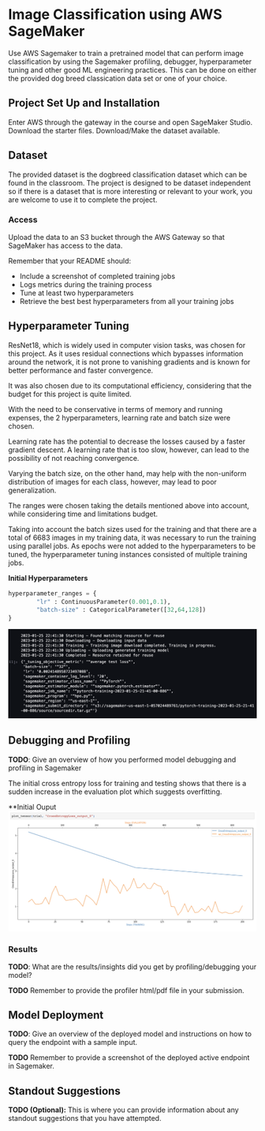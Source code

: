 # Image Classification using AWS SageMaker

Use AWS Sagemaker to train a pretrained model that can perform image classification by using the Sagemaker profiling, debugger, hyperparameter tuning and other good ML engineering practices. This can be done on either the provided dog breed classication data set or one of your choice.

## Project Set Up and Installation
Enter AWS through the gateway in the course and open SageMaker Studio. 
Download the starter files.
Download/Make the dataset available. 

## Dataset
The provided dataset is the dogbreed classification dataset which can be found in the classroom.
The project is designed to be dataset independent so if there is a dataset that is more interesting or relevant to your work, you are welcome to use it to complete the project.

### Access
Upload the data to an S3 bucket through the AWS Gateway so that SageMaker has access to the data. 


Remember that your README should:
- Include a screenshot of completed training jobs
- Logs metrics during the training process
- Tune at least two hyperparameters
- Retrieve the best best hyperparameters from all your training jobs



## Hyperparameter Tuning

ResNet18, which is widely used in computer vision tasks, was chosen for this project. As it uses residual connections which bypasses information around the network, it is not prone to vanishing gradients and is known for better performance and faster convergence.

It was also chosen due to its computational efficiency, considering that the budget for this project is quite limited. 

With the need to be conservative in terms of memory and running expenses, the 2 hyperparameters, learning rate and batch size were chosen.

Learning rate has the potential to decrease the losses caused by a faster gradient descent. A learning rate that is too slow, however, can lead to the possibility of not reaching convergence.

Varying the batch size, on the other hand, may help with the non-uniform distribution of images for each class, however, may lead to poor generalization.

The ranges were chosen taking the details mentioned above into account, while considering time and limitations budget. 

Taking into account the batch sizes used for the training and that there are a total of 6683 images in my training data, it was necessary to run the training using parallel jobs. As epochs were not added to the hyperparameters to be tuned, the hyperparameter tuning instances consisted of multiple training jobs. 


**Initial Hyperparameters**

```python
hyperparameter_ranges = {
        "lr" : ContinuousParameter(0.001,0.1),
        "batch-size" : CategoricalParameter([32,64,128])
}
```

![Results From Initial Hyperparameters](thebestParameters.png)



## Debugging and Profiling
**TODO**: Give an overview of how you performed model debugging and profiling in Sagemaker

The initial cross entropy loss for training and testing shows that there is a sudden increase in the evaluation plot which suggests overfitting. 

**Initial Ouput
![Initial Cross Entropy Loss Output for Training and Testing](lossplot.png)

### Results
**TODO**: What are the results/insights did you get by profiling/debugging your model?

**TODO** Remember to provide the profiler html/pdf file in your submission.


## Model Deployment
**TODO**: Give an overview of the deployed model and instructions on how to query the endpoint with a sample input.

**TODO** Remember to provide a screenshot of the deployed active endpoint in Sagemaker.

## Standout Suggestions
**TODO (Optional):** This is where you can provide information about any standout suggestions that you have attempted.
